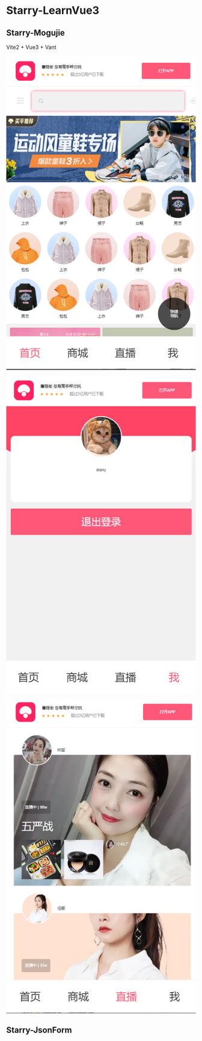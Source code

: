# Starry-LearnVue3

## Starry-Mogujie

Vite2 + Vue3 + Vant

![image-20211012210053632](./images/image-20211012210053632.png)

![image-20211012210112762](./images/image-20211012210112762.png)

![image-20211012210130650](./images/image-20211012210130650.png)



## Starry-JsonForm


